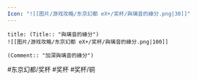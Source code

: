 ```yaml
---
Icon: "![[图片/游戏攻略/东京幻都 eX+/奖杯/與璃音的緣分.png|30]]"
---
```

```ad-common-bronze-trophy
title: (Title:: "與璃音的緣分")
![[图片/游戏攻略/东京幻都 eX+/奖杯/與璃音的緣分.png|100]]

(Comment:: "加深與璃音的緣分")
```

#东京幻都/奖杯 #奖杯 #奖杯/铜
